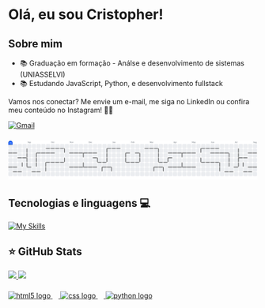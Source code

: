 
###

#  Olá, eu sou Cristopher!

## Sobre mim
- 📚 Graduação em formação - Análse e desenvolvimento de sistemas (UNIASSELVI)
- 📚 Estudando JavaScript, Python, e desenvolvimento fullstack

<p align="left">
  Vamos nos conectar? Me envie um e-mail, me siga no LinkedIn ou confira meu conteúdo no Instagram! 💌✨
</p>
<p align="left">
  <a href="https://mail.google.com/mail/?view=cm&fs=1&to=devwegler@gmail.com" title="Gmail">
  <img src="https://img.shields.io/badge/-Gmail-FF0000?style=flat-square&labelColor=FF0000&logo=gmail&logoColor=white&link=LINK-DO-SEU-GMAIL" alt="Gmail"/></a>

###

<picture>
  <source media="(prefers-color-scheme: dark)" srcset="https://raw.githubusercontent.com/Cristopher-wegler/Cristopher-wegler/output/pacman-contribution-graph-dark.svg">
  <source media="(prefers-color-scheme: light)" srcset="https://raw.githubusercontent.com/Cristopher-wegler/Cristopher-wegler/output/pacman-contribution-graph.svg">
  <img alt="pacman contribution graph" src="https://raw.githubusercontent.com/Cristopher-wegler/Cristopher-wegler/output/pacman-contribution-graph.svg">
</picture>


## Tecnologias e linguagens 💻

[![My Skills](https://skillicons.dev/icons?i=html,css,js,Python)](https://skillicons.dev)


## ⭐ GitHub Stats
<a href="https://github.com/Cristopher-wegler">
  <img height="180em" src="https://github-readme-stats.vercel.app/api?username=Cristopher-wegler&show_icons=true&theme=radical&include_all_commits=true&count_private=true"/>
  <img height="180em" src="https://github-readme-stats.vercel.app/api/top-langs/?username=Cristopher-wegler&layout=compact&langs_count=6&theme=radical"/>

###

<div align="left">
  <img src="https://cdn.jsdelivr.net/gh/devicons/devicon/icons/html5/html5-original.svg" height="40" alt="html5 logo"  />
  <img width="12" />
  <img src="https://cdn.jsdelivr.net/gh/devicons/devicon/icons/css3/css3-original.svg" height="40" alt="css logo"  />
  <img width="12" />
  <img src="https://cdn.jsdelivr.net/gh/devicons/devicon/icons/python/python-original.svg" height="40" alt="python logo"  />
</div>
